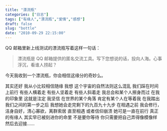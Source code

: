 ```yaml
---
title: "漂流瓶"
categories: ["日志"]
tags: ["有缘人","漂流瓶","爱情","感想"]
draft: false
slug: "bottle"
date: "2010-09-29 22:15:00"
---
```


QQ 邮箱里新上线测试的漂流瓶写着这样一句话：
<blockquote>漂流瓶是 QQ 邮箱提供的匿名交流工具。写下您想说的话，投向人海。心事浮沉，看谁人捞起？

</blockquote>
今天我收到一个漂流瓶，你会相信这缘分的奇妙么。

其实还好
我从小比较相信随缘
我想
这个宇宙的自然法则这么混乱
我们踩在时间上前行
有些人横着走
有些人坚着走
有些人斜着走
我总会和某个人擦身而过
在我的印象里
这就是注定
我坚信
在世界的某个角落
肯定有某个人在等着我
在我踏出我们之间的第一步之后
我想她会走完剩下的九百九十九步
在相遇之前
我会修行，洁身自好，清心寡欲，离群索居
直至相遇
或者信仰崩溃
她可是一直在前行
真正的有缘人
其实早已被刻进你的命里
不是要你等待
你只需要把自己弄得像模像样
然后去迎接……
